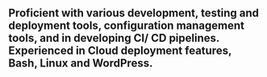 ## Proficient with various development, testing and deployment tools, configuration management tools, and in developing CI/ CD pipelines. Experienced in Cloud deployment features, Bash, Linux and WordPress.


<!---
AsnaAli/AsnaAli is a ✨ special ✨ repository because its `README.md` (this file) appears on your GitHub profile.
You can click the Preview link to take a look at your changes.
--->
